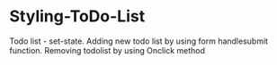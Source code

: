 # Styling-ToDo-List
Todo list - set-state.
Adding new todo list by using form handlesubmit function.
Removing todolist by using Onclick method

